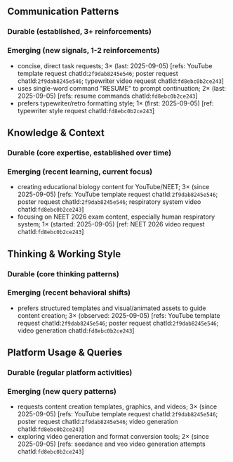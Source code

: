 ## Communication Patterns
### Durable (established, 3+ reinforcements)

### Emerging (new signals, 1-2 reinforcements)
- concise, direct task requests; 3× (last: 2025-09-05) [refs: YouTube template request chatId:`2f9dab8245e546`; poster request chatId:`2f9dab8245e546`; typewriter video request chatId:`fd8ebc0b2ce243`]
- uses single-word command "RESUME" to prompt continuation; 2× (last: 2025-09-05) [refs: resume commands chatId:`fd8ebc0b2ce243`]
- prefers typewriter/retro formatting style; 1× (first: 2025-09-05) [ref: typewriter style request chatId:`fd8ebc0b2ce243`]

## Knowledge & Context
### Durable (core expertise, established over time)

### Emerging (recent learning, current focus)
- creating educational biology content for YouTube/NEET; 3× (since 2025-09-05) [refs: YouTube template request chatId:`2f9dab8245e546`; poster request chatId:`2f9dab8245e546`; respiratory system video chatId:`fd8ebc0b2ce243`]
- focusing on NEET 2026 exam content, especially human respiratory system; 1× (started: 2025-09-05) [ref: NEET 2026 video request chatId:`fd8ebc0b2ce243`]

## Thinking & Working Style
### Durable (core thinking patterns)

### Emerging (recent behavioral shifts)
- prefers structured templates and visual/animated assets to guide content creation; 3× (observed: 2025-09-05) [refs: YouTube template request chatId:`2f9dab8245e546`; poster request chatId:`2f9dab8245e546`; video generation chatId:`fd8ebc0b2ce243`]

## Platform Usage & Queries
### Durable (regular platform activities)

### Emerging (new query patterns)
- requests content creation templates, graphics, and videos; 3× (since 2025-09-05) [refs: YouTube template request chatId:`2f9dab8245e546`; poster request chatId:`2f9dab8245e546`; video generation chatId:`fd8ebc0b2ce243`]
- exploring video generation and format conversion tools; 2× (since 2025-09-05) [refs: seedance and veo video generation attempts chatId:`fd8ebc0b2ce243`]